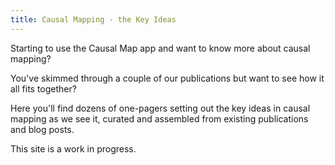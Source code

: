 ```yaml
---
title: Causal Mapping - the Key Ideas
---
```



Starting to use the Causal Map app and want to know more about causal mapping?

You've skimmed through a couple of our publications but want to see how it all fits together?

Here you'll find dozens of one-pagers setting out the key ideas in causal mapping as we see it, curated and assembled from existing publications and blog posts.

This site is a work in progress. 


